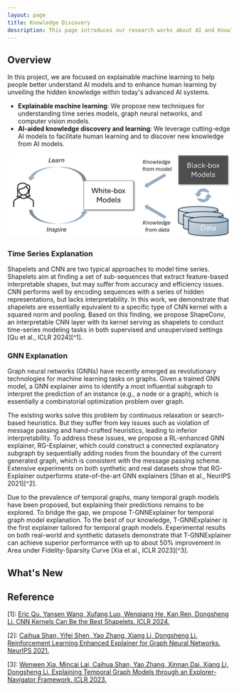 ```yaml
---
layout: page
title: Knowledge Discovery
description: This page introduces our research works about AI and Knowledge Discovery.
---
```


## Overview

In this project, we are focused on explainable machine learning to help people better understand AI models and to enhance human learning by unveiling the hidden knowledge within today's advanced AI systems.

- **Explainable machine learning**: We propose new techniques for understanding time series models, graph neural networks, and computer vision models.
- **AI-aided knowledge discovery and learning**: We leverage cutting-edge AI models to facilitate human learning and to discover new knowledge from AI models.

<p align="center"><img src="./img/knowledge/KD_overview.png" width = "500"></p>

### Time Series Explanation

Shapelets and CNN are two typical approaches to model time series. Shapelets aim at finding a set of sub-sequences that extract feature-based interpretable shapes, but may suffer from accuracy and efficiency issues. CNN performs well by encoding sequences with a series of hidden representations, but lacks interpretability. In this work, we demonstrate that shapelets are essentially equivalent to a specific type of CNN kernel with a squared norm and pooling. Based on this finding, we propose ShapeConv, an interpretable CNN layer with its kernel serving as shapelets to conduct time-series modeling tasks in both supervised and unsupervised settings [Qu et al., ICLR 2024][^1].

### GNN Explanation

Graph neural networks (GNNs) have recently emerged as revolutionary technologies for machine learning tasks on graphs. Given a trained GNN model, a GNN explainer aims to identify a most influential subgraph to interpret the prediction of an instance (e.g., a node or a graph), which is essentially a combinatorial optimization problem over graph. 

The existing works solve this problem by continuous relaxation or search-based heuristics. But they suffer from key issues such as violation of message passing and hand-crafted heuristics, leading to inferior interpretability. To address these issues, we propose a RL-enhanced GNN explainer, RG-Explainer, which could construct a connected explanatory subgraph by sequentially adding nodes from the boundary of the current generated graph, which is consistent with the message passing scheme. Extensive experiments on both synthetic and real datasets show that RG-Explainer outperforms state-of-the-art GNN explainers [Shan et al., NeurIPS 2021][^2]. 

Due to the prevalence of temporal graphs, many temporal graph models have been proposed, but explaining their predictions remains to be explored. To bridge the gap, we propose T-GNNExplainer for temporal graph model explanation. To the best of our knowledge, T-GNNExplainer is the first explainer tailored for temporal graph models. Experimental results on both real-world and synthetic datasets demonstrate that T-GNNExplainer can achieve superior performance with up to about 50% improvement in Area under Fidelity-Sparsity Curve [Xia et al., ICLR 2023][^3]. 

## What's New

## Reference

[1]: [Eric Qu, Yansen Wang, Xufang Luo, Wenqiang He, Kan Ren, Dongsheng Li. CNN Kernels Can Be the Best Shapelets. ICLR 2024.](https://openreview.net/pdf?id=O8ouVV8PjF)

[2]: [Caihua Shan, Yifei Shen, Yao Zhang, Xiang Li, Dongsheng Li. Reinforcement Learning Enhanced Explainer for Graph Neural Networks. NeurIPS 2021.](https://proceedings.neurips.cc/paper_files/paper/2021/file/be26abe76fb5c8a4921cf9d3e865b454-Paper.pdf)

[3]: [Wenwen Xia, Mincai Lai, Caihua Shan, Yao Zhang, Xinnan Dai, Xiang Li, Dongsheng Li. Explaining Temporal Graph Models through an Explorer-Navigator Framework. ICLR 2023.](https://openreview.net/pdf?id=BR_ZhvcYbGJ)
